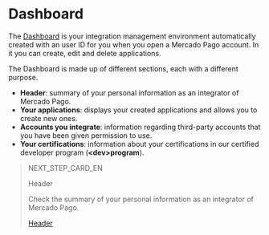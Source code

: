 # Dashboard
 
The [Dashboard](https://mercadopago[FAKER][URL][DOMAIN]/developers/panel) is your integration management environment automatically created with an user ID for you when you open a Mercado Pago account. In it you can create, edit and delete applications.
 
The Dashboard is made up of different sections, each with a different purpose.
 
* **Header**: summary of your personal information as an integrator of Mercado Pago.
* **Your applications**: displays your created applications and allows you to create new ones.
* **Accounts you integrate**: information regarding third-party accounts that you have been given permission to use.
* **Your certifications**: information about your certifications in our certified developer program (**&lt;dev&gt;program**).

> NEXT_STEP_CARD_EN
>
> Header
>
> Check the summary of your personal information as an integrator of Mercado Pago.
>
> [Header](https://www.mercadopago[FAKER][URL][DOMAIN]/developers/en/guides/resources/dashboard/header)